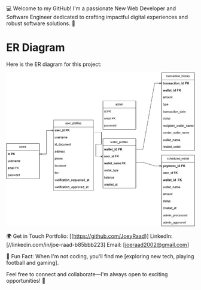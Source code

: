 💻 Welcome to my GitHub! I'm a passionate New Web Developer and Software Engineer dedicated to crafting impactful digital experiences and robust software solutions. 🚀

# ER Diagram

Here is the ER diagram for this project:

![ER Diagram](Digital-Wallet(DB).jpg)

🌍 Get in Touch
Portfolio: [(https://github.com/JoeyRaad)]
LinkedIn: [//linkedin.com/in/joe-raad-b85bbb223]
Email: [joeraad2002@gmail.com]




🎉 Fun Fact: When I'm not coding, you'll find me [exploring new tech, playing football and gaming].

Feel free to connect and collaborate—I'm always open to exciting opportunities! 🚀

